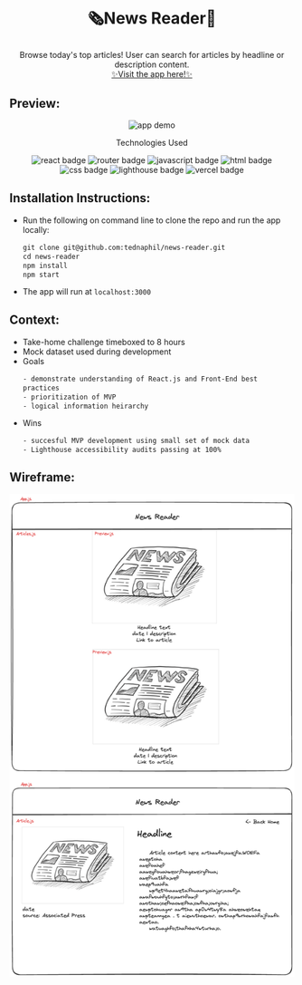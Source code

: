 # <p align="center">🗞️News Reader📰</p>

<p align="center">Browse today's top articles! User can search for articles by headline or description content. <br/> <a href='https://news-reader-rho.vercel.app/'>✨Visit the app here!✨</a></p>

## Preview:
<div align="center">
  <img src=".github/NewsReader Demo.gif" alt="app demo">

</div>
<p align="center">Technologies Used</p>
<div align="center">
  <img src="https://img.shields.io/badge/React-61DAFB?logo=react&logoColor=000&style=for-the-badge" alt="react badge">
  <img src="https://img.shields.io/badge/React%20Router-CA4245?logo=reactrouter&logoColor=fff&style=for-the-badge" alt="router badge">
  <img src="https://img.shields.io/badge/JavaScript-F7DF1E?logo=javascript&logoColor=000&style=for-the-badge" alt="javascript badge">
  <img src="https://img.shields.io/badge/HTML5-E34F26?logo=html5&logoColor=fff&style=for-the-badge" alt="html badge">
  <img src="https://img.shields.io/badge/CSS3-1572B6?logo=css3&logoColor=fff&style=for-the-badge" alt="css badge">
  <img src="https://img.shields.io/badge/Lighthouse-F44B21?logo=lighthouse&logoColor=fff&style=for-the-badge" alt="lighthouse badge">
  <img src="https://img.shields.io/badge/Vercel-000?logo=vercel&logoColor=fff&style=for-the-badge" alt="vercel badge">
</div>

## Installation Instructions:
 - Run the following on command line to clone the repo and run the app locally:
    ```
    git clone git@github.com:tednaphil/news-reader.git
    cd news-reader
    npm install
    npm start
    ```
- The app will run at `localhost:3000`

## Context:
- Take-home challenge timeboxed to 8 hours
- Mock dataset used during development
- Goals
  ```
  - demonstrate understanding of React.js and Front-End best practices
  - prioritization of MVP
  - logical information heirarchy
  ```
- Wins
  ```
  - succesful MVP development using small set of mock data
  - Lighthouse accessibility audits passing at 100%
  ```

## Wireframe:
<img src='.github/NewReader Wireframe.png' alt='news reader wireframe diagram'/>
